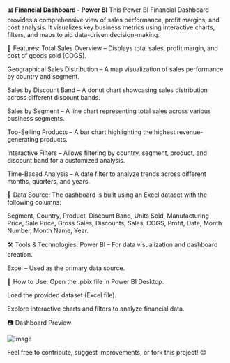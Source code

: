 **📊 Financial Dashboard - Power BI**
This Power BI Financial Dashboard provides a comprehensive view of sales performance, profit margins, and cost analysis. It visualizes key business metrics using interactive charts, filters, and maps to aid data-driven decision-making.

📌 Features:
Total Sales Overview – Displays total sales, profit margin, and cost of goods sold (COGS).

Geographical Sales Distribution – A map visualization of sales performance by country and segment.

Sales by Discount Band – A donut chart showcasing sales distribution across different discount bands.

Sales by Segment – A line chart representing total sales across various business segments.

Top-Selling Products – A bar chart highlighting the highest revenue-generating products.

Interactive Filters – Allows filtering by country, segment, product, and discount band for a customized analysis.

Time-Based Analysis – A date filter to analyze trends across different months, quarters, and years.

📂 Data Source:
The dashboard is built using an Excel dataset with the following columns:

Segment, Country, Product, Discount Band, Units Sold, Manufacturing Price, Sale Price, Gross Sales, Discounts, Sales, COGS, Profit, Date, Month Number, Month Name, Year.

🛠️ Tools & Technologies:
Power BI – For data visualization and dashboard creation.

Excel – Used as the primary data source.

🚀 How to Use:
Open the .pbix file in Power BI Desktop.

Load the provided dataset (Excel file).

Explore interactive charts and filters to analyze financial data.


📷 Dashboard Preview:

![image](https://github.com/user-attachments/assets/47707d01-9227-4a61-9404-31bf6b0df325)


Feel free to contribute, suggest improvements, or fork this project! 😊
